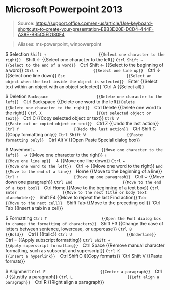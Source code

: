 # Microsoft Powerpoint 2013

> Source: https://support.office.com/en-us/article/Use-keyboard-shortcuts-to-create-your-presentation-EBB3D20E-DCD4-444F-A38E-BB5C5ED180F4

> Aliases: ms-powerpoint, winpowerpoint

$ Selection
    `Shift →                       {{Select one character to the right}} 
    `Shift ←                       {{Select one character to the left}} 
    `Ctrl Shift →                  {{Select to the end of a word}} 
    `Ctrl Shift ←                  {{Select to the beginning of a word}} 
    `Ctrl ↑                        {{Select one line up}} 
    `Ctrl ↓                        {{Select one line down}} 
    `Esc                           {{Select an object when the text inside the object is selected}} 
    `Enter                         {{Select text within an object with an object selected}} 
    `Ctrl A                        {{Select all}} 

$ Deletion
    `Backspace                     {{Delete one character to the left}} 
    `Ctrl Backspace                {{Delete one word to the left}} 
    `Delete                        {{Delete one character to the right}} 
    `Ctrl Delete                   {{Delete one word to the right}} 
    `Ctrl X                        {{Cut selected object or text}} 
    `Ctrl C                        {{Copy selected object or text}} 
    `Ctrl V                        {{Paste cut or copied object or text}} 
    `Ctrl Z                        {{Undo the last action}} 
    `Ctrl Y                        {{Redo the last action}} 
    `Ctrl Shift C                  {{Copy formatting only}} 
    `Ctrl Shift V                  {{Paste formatting only}} 
    `Ctrl Alt V                    {{Open Paste Special dialog box}} 

$ Movement
    `←                             {{Move one character to the left}} 
    `→                             {{Move one character to the right}} 
    `↑                             {{Move one line up}} 
    `↓                             {{Move one line down}} 
    `Ctrl ←                        {{Move one word to the left}} 
    `Ctrl →                        {{Move one word to the right}} 
    `End                           {{Move to the end of a line}} 
    `Home                          {{Move to the beginning of a line}} 
    `Ctrl ↑                        {{Move up one paragraph}} 
    `Ctrl ↓                        {{Move down one paragraph}} 
    `Ctrl End                      {{Move to the end of a text box}} 
    `Ctrl Home                     {{Move to the beginning of a text box}} 
    `Ctrl Enter                    {{Move to the next title or body text placeholder}} 
    `Shift F4                      {{Move to repeat the last Find action}} 
    `Tab                           {{Move to the next cell}} 
    `Shift Tab                     {{Move to the preceding cell}} 
    `Ctrl Tab                      {{Insert a tab in a cell}} 

$ Formatting
    `Ctrl T                        {{Open the Font dialog box to change the formatting of characters}} 
    `Shift F3                      {{Change the case of letters between sentence, lowercase, or uppercase}} 
    `Ctrl B                        {{Bold}} 
    `Ctrl I                        {{Italic}} 
    `Ctrl U                        {{Underline}} 
    `Ctrl =                        {{Apply subscript formatting}} 
    `Ctrl Shift +                  {{Apply superscript formatting}} 
    `Ctrl Space                    {{Remove manual character formatting, such as subscript and superscript}} 
    `Ctrl K                        {{Insert a hyperlink}} 
    `Ctrl Shift C                  {{Copy formats}} 
    `Ctrl Shift V                  {{Paste formats}} 

$ Alignment
    `Ctrl E                        {{Center a paragraph}} 
    `Ctrl J                        {{Justify a paragraph}} 
    `Ctrl L                        {{Left align a paragraph}} 
    `Ctrl R                        {{Right align a paragraph}} 

